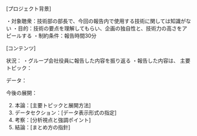 [プロジェクト背景]

・対象聴衆：技術部の部長で、今回の報告内で使用する技術に関しては知識がない
・目的：技術の要点を理解してもらい、企画の独自性と、技術力の高さをアピールする
・制約条件：報告時間30分


[コンテンツ]

状況：
・グループ会社役員に報告した内容を振り返る
・報告した内容は、
主要トピック：

データ：

今後の展開：


2. 本論：[主要トピックと展開方法]
3. データセクション：[データ表示形式の指定]
4. 考察：[分析視点と強調ポイント]
5. 結論：[まとめ方の指針]


